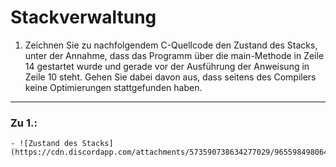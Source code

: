 # Stackverwaltung
1. Zeichnen Sie zu nachfolgendem C-Quellcode den Zustand des Stacks, unter der Annahme, dass das Programm über die main-Methode in Zeile 14 gestartet wurde und gerade vor der Ausführung der Anweisung in Zeile 10 steht. Gehen Sie dabei davon aus, dass seitens des Compilers keine Optimierungen stattgefunden haben.
---
### Zu 1.:
    - ![Zustand des Stacks](https://cdn.discordapp.com/attachments/573590738634277029/965598498064048138/image0.jpg)